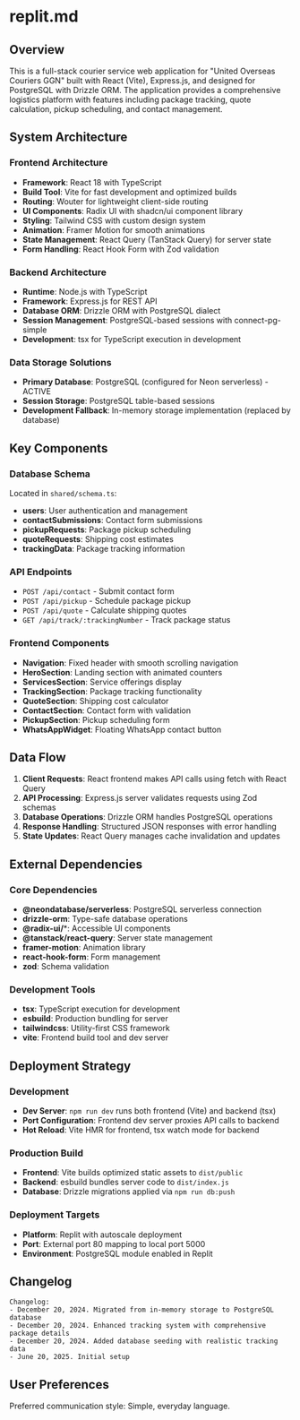 # replit.md

## Overview

This is a full-stack courier service web application for "United Overseas Couriers GGN" built with React (Vite), Express.js, and designed for PostgreSQL with Drizzle ORM. The application provides a comprehensive logistics platform with features including package tracking, quote calculation, pickup scheduling, and contact management.

## System Architecture

### Frontend Architecture
- **Framework**: React 18 with TypeScript
- **Build Tool**: Vite for fast development and optimized builds
- **Routing**: Wouter for lightweight client-side routing
- **UI Components**: Radix UI with shadcn/ui component library
- **Styling**: Tailwind CSS with custom design system
- **Animation**: Framer Motion for smooth animations
- **State Management**: React Query (TanStack Query) for server state
- **Form Handling**: React Hook Form with Zod validation

### Backend Architecture
- **Runtime**: Node.js with TypeScript
- **Framework**: Express.js for REST API
- **Database ORM**: Drizzle ORM with PostgreSQL dialect
- **Session Management**: PostgreSQL-based sessions with connect-pg-simple
- **Development**: tsx for TypeScript execution in development

### Data Storage Solutions
- **Primary Database**: PostgreSQL (configured for Neon serverless) - ACTIVE
- **Session Storage**: PostgreSQL table-based sessions
- **Development Fallback**: In-memory storage implementation (replaced by database)

## Key Components

### Database Schema
Located in `shared/schema.ts`:
- **users**: User authentication and management
- **contactSubmissions**: Contact form submissions
- **pickupRequests**: Package pickup scheduling
- **quoteRequests**: Shipping cost estimates
- **trackingData**: Package tracking information

### API Endpoints
- `POST /api/contact` - Submit contact form
- `POST /api/pickup` - Schedule package pickup
- `POST /api/quote` - Calculate shipping quotes
- `GET /api/track/:trackingNumber` - Track package status

### Frontend Components
- **Navigation**: Fixed header with smooth scrolling navigation
- **HeroSection**: Landing section with animated counters
- **ServicesSection**: Service offerings display
- **TrackingSection**: Package tracking functionality
- **QuoteSection**: Shipping cost calculator
- **ContactSection**: Contact form with validation
- **PickupSection**: Pickup scheduling form
- **WhatsAppWidget**: Floating WhatsApp contact button

## Data Flow

1. **Client Requests**: React frontend makes API calls using fetch with React Query
2. **API Processing**: Express.js server validates requests using Zod schemas
3. **Database Operations**: Drizzle ORM handles PostgreSQL operations
4. **Response Handling**: Structured JSON responses with error handling
5. **State Updates**: React Query manages cache invalidation and updates

## External Dependencies

### Core Dependencies
- **@neondatabase/serverless**: PostgreSQL serverless connection
- **drizzle-orm**: Type-safe database operations
- **@radix-ui/***: Accessible UI components
- **@tanstack/react-query**: Server state management
- **framer-motion**: Animation library
- **react-hook-form**: Form management
- **zod**: Schema validation

### Development Tools
- **tsx**: TypeScript execution for development
- **esbuild**: Production bundling for server
- **tailwindcss**: Utility-first CSS framework
- **vite**: Frontend build tool and dev server

## Deployment Strategy

### Development
- **Dev Server**: `npm run dev` runs both frontend (Vite) and backend (tsx)
- **Port Configuration**: Frontend dev server proxies API calls to backend
- **Hot Reload**: Vite HMR for frontend, tsx watch mode for backend

### Production Build
- **Frontend**: Vite builds optimized static assets to `dist/public`
- **Backend**: esbuild bundles server code to `dist/index.js`
- **Database**: Drizzle migrations applied via `npm run db:push`

### Deployment Targets
- **Platform**: Replit with autoscale deployment
- **Port**: External port 80 mapping to local port 5000
- **Environment**: PostgreSQL module enabled in Replit

## Changelog
```
Changelog:
- December 20, 2024. Migrated from in-memory storage to PostgreSQL database
- December 20, 2024. Enhanced tracking system with comprehensive package details
- December 20, 2024. Added database seeding with realistic tracking data
- June 20, 2025. Initial setup
```

## User Preferences

Preferred communication style: Simple, everyday language.